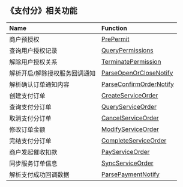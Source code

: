 ## 《支付分》相关功能

|Name|Function|
|:----|:----|
|商户预授权|[PrePermit](https://github.com/pyihe/wechat-sdk/blob/master/service/payscore/payscore.go#L15)|
|查询用户授权记录|[QueryPermissions](https://github.com/pyihe/wechat-sdk/blob/master/service/payscore/payscore.go#L36)|
|解除用户授权关系|[TerminatePermission](https://github.com/pyihe/wechat-sdk/blob/master/service/payscore/payscore.go#L79)|
|解析开启/解除授权服务回调通知|[ParseOpenOrCloseNotify](https://github.com/pyihe/wechat-sdk/blob/master/service/payscore/payscore.go#L122)|
|解析确认订单通知内容|[ParseConfirmOrderNotify](https://github.com/pyihe/wechat-sdk/blob/master/service/payscore/payscore.go#L134)|
|创建支付订单|[CreateServiceOrder](https://github.com/pyihe/wechat-sdk/blob/master/service/payscore/payscore.go#L146)|
|查询支付分订单|[QueryServiceOrder](https://github.com/pyihe/wechat-sdk/blob/master/service/payscore/payscore.go#L166)|
|取消支付分订单|[CancelServiceOrder](https://github.com/pyihe/wechat-sdk/blob/master/service/payscore/payscore.go#L208)|
|修改订单金额|[ModifyServiceOrder](https://github.com/pyihe/wechat-sdk/blob/master/service/payscore/payscore.go#L245)|
|完结支付分订单|[CompleteServiceOrder](https://github.com/pyihe/wechat-sdk/blob/master/service/payscore/payscore.go#L269)|
|商户发起催收扣款|[PayServiceOrder](https://github.com/pyihe/wechat-sdk/blob/master/service/payscore/payscore.go#L293)|
|同步服务订单信息|[SyncServiceOrder](https://github.com/pyihe/wechat-sdk/blob/master/service/payscore/payscore.go#L317)|
|解析支付成功回调数据|[ParsePaymentNotify](https://github.com/pyihe/wechat-sdk/blob/master/service/payscore/payscore.go#L341)|